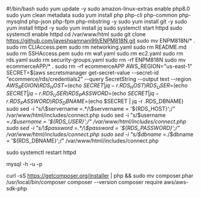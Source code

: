 #!/bin/bash
sudo yum update -y
sudo amazon-linux-extras enable php8.0
sudo yum clean metadata
sudo yum install php php-cli php-common php-mysqlnd php-json php-fpm php-mbstring -y
sudo yum install git -y
sudo yum install httpd -y
sudo yum install jq
sudo systemctl start httpd
sudo systemctl enable httpd
cd /var/www/html
sudo git clone https://github.com/jayeshpamnani99/ENPM818N.git
sudo mv ENPM818N/* .
sudo rm CLIAccess.pem
sudo rm networking.yaml
sudo rm README.md
sudo rm SSHAccess.pem
sudo rm waf.yaml
sudo rm ec2.yaml
sudo rm rds.yaml
sudo rm security-groups.yaml
sudo rm -rf ENPM818N
sudo mv ecommerceAPP/* .
sudo rm -rf ecommerceAPP
AWS_REGION="us-east-1"
SECRET=$(aws secretsmanager get-secret-value --secret-id "ecommerce/rds/credentials2" --query SecretString --output text --region $AWS_REGION)
RDS_HOST=$(echo $SECRET | jq -r .RDS_HOST)
RDS_USER=$(echo $SECRET | jq -r .RDS_USER)
RDS_PASSWORD=$(echo $SECRET | jq -r .RDS_PASSWORD)
RDS_DBNAME=$(echo $SECRET | jq -r .RDS_DBNAME)
sudo sed -i "s/\$servername =.*/\$servername = '${RDS_HOST}';/" /var/www/html/includes/connect.php
sudo sed -i "s/\$username =.*/\$username = '${RDS_USER}';/" /var/www/html/includes/connect.php
sudo sed -i "s/\$password =.*/\$password = '${RDS_PASSWORD}';/" /var/www/html/includes/connect.php
sudo sed -i "s/\$dbname =.*/\$dbname = '${RDS_DBNAME}';/" /var/www/html/includes/connect.php



sudo systemctl restart httpd


mysql -h <Your RDS Endpoint> -u <Your Username> -p





curl -sS https://getcomposer.org/installer | php && sudo mv composer.phar /usr/local/bin/composer
composer --version
composer require aws/aws-sdk-php
